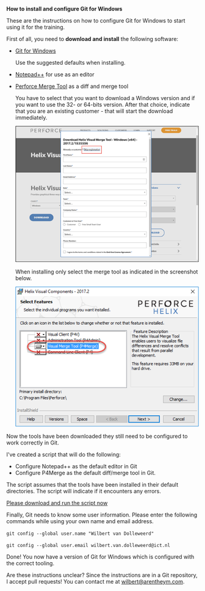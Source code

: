 ****How to install and configure Git for Windows****

These are the instructions on how to configure Git for Windows to start using it for the training.

First of all, you need to **download and install** the following software:

* [Git for Windows](https://git-scm.com/download/win)

  Use the suggested defaults when installing.

* [Notepad++](https://notepad-plus-plus.org/download) for use as an editor
* [Perforce Merge Tool](https://www.perforce.com/downloads/visual-merge-tool) as a diff and merge tool

  You have to select that you want to download a Windows version and if you want to use the 32- or 64-bits version. After that choice, indicate that you are an existing customer - that will start the download immediately. 

  ![Download P4Merge](screenshots/download_p4merge.png)
    
  When installing only select the merge tool as indicated in the screenshot below.

  ![Install P4Merge](screenshots/install_p4merge.png)  


Now the tools have been downloaded they still need to be configured to work correctly in Git.

I've created a script that will do the following:

* Configure Notepad++ as the default editor in Git
* Configure P4Merge as the default diff/merge tool in Git.

The script assumes that the tools have been installed in their default directories. The script will indicate if it encounters any errors.

<a href="https://cdn.rawgit.com/WilbertOnGithub/GitTraining/b604b858/scripts/configure.cmd" download target="_blank">Please download and run the script now</a>

Finally, Git needs to know some user information. Please enter the following commands while using your own name and email address.

`git config --global user.name "Wilbert van Dolleweerd"`

`git config --global user.email wilbert.van.dolleweerd@ict.nl`

Done! You now have a version of Git for Windows which is configured with the correct tooling.

Are these instructions unclear? Since the instructions are in a Git repository, I accept pull requests! You can contact me at wilbert@arentheym.com.

